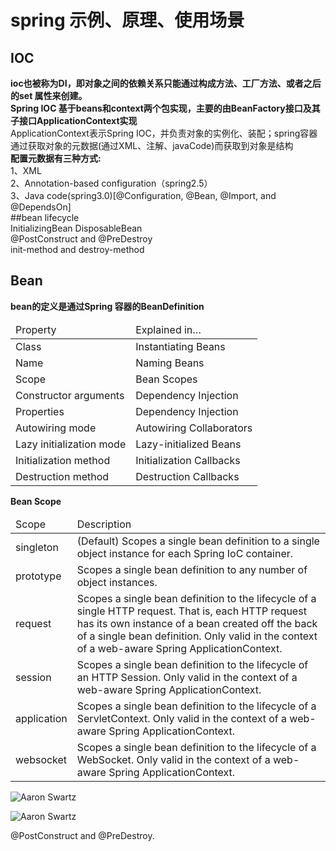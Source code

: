 # spring 示例、原理、使用场景
## IOC
**ioc也被称为DI，即对象之间的依赖关系只能通过构成方法、工厂方法、或者之后的set 属性来创建。**  
**Spring IOC 基于beans和context两个包实现，主要的由BeanFactory接口及其子接口ApplicationContext实现**  
ApplicationContext表示Spring IOC，并负责对象的实例化、装配；spring容器通过获取对象的元数据(通过XML、注解、javaCode)而获取到对象是结构  
**配置元数据有三种方式:**    
1、XML  
2、Annotation-based configuration（spring2.5）  
3、Java code(spring3.0)[@Configuration, @Bean, @Import, and @DependsOn]  
##bean lifecycle  
InitializingBean DisposableBean  
@PostConstruct and @PreDestroy  
init-method and destroy-method
## Bean  
**bean的定义是通过Spring 容器的BeanDefinition**
<table>
<thead>
<tr>
<td>Property</td>
<td>Explained in…​</td>
</tr>
</thead>
<tbody>
<tr>
<td>Class</td>
<td>Instantiating Beans​</td>
</tr>
<tr>
<td>Name</td>
<td>Naming Beans​</td>
</tr>
<tr>
<td>Scope</td>
<td>Bean Scopes​</td>
</tr>
<tr>
<td>Constructor arguments</td>
<td>Dependency Injection​</td>
</tr>
<tr>
<td>Properties</td>
<td>Dependency Injection</td>
</tr>
<tr>
<td>Autowiring mode</td>
<td>Autowiring Collaborators</td>
</tr>
<tr>
<td>Lazy initialization mode</td>
<td>Lazy-initialized Beans</td>
</tr>
<tr>
<td>Initialization method</td>
<td>Initialization Callbacks</td>
</tr>
<tr>
<td>Destruction method</td>
<td>Destruction Callbacks</td>
</tr>
</tbody>
</table>    

**Bean Scope**
<table>
<thead>
<tr>
<td>Scope</td><td>Description</td>
</tr>
</thead>
<tbody>
<tr>
<td>singleton</td>
<td>(Default) Scopes a single bean definition to a single object instance for each Spring IoC container.</td>
</tr>
<tr>
<td>prototype</td>
<td>Scopes a single bean definition to any number of object instances.</td>
</tr>
<tr>
<td>request</td>
<td>Scopes a single bean definition to the lifecycle of a single HTTP request. That is, each HTTP request has its own instance of a bean created off the back of a single bean definition. Only valid in the context of a web-aware Spring ApplicationContext.
</td>
</tr>
<tr>
<td>session</td>
<td>Scopes a single bean definition to the lifecycle of an HTTP Session. Only valid in the context of a web-aware Spring ApplicationContext.
</td>
</tr>
<tr>
<td>application</td>
<td>Scopes a single bean definition to the lifecycle of a ServletContext. Only valid in the context of a web-aware Spring ApplicationContext.
</td>
</tr>
<tr>
<td>websocket</td>
<td>Scopes a single bean definition to the lifecycle of a WebSocket. Only valid in the context of a web-aware Spring ApplicationContext.</td>
</tr>
</tbody>
</table>

![Aaron Swartz](https://docs.spring.io/spring/docs/5.1.8.RELEASE/spring-framework-reference/images/singleton.png)

![Aaron Swartz](https://docs.spring.io/spring/docs/5.1.8.RELEASE/spring-framework-reference/images/prototype.png)

@PostConstruct and @PreDestroy.

